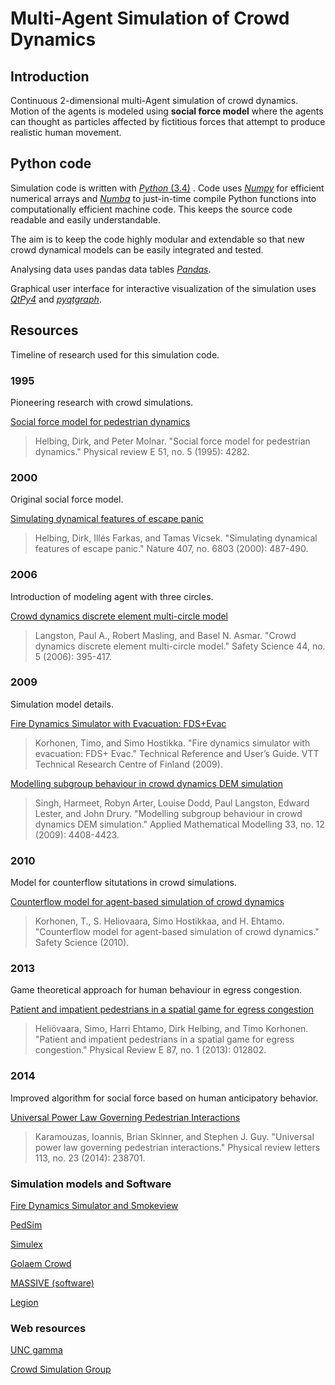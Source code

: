 # Multi-Agent Simulation of Crowd Dynamics
## Introduction
Continuous 2-dimensional multi-Agent simulation of crowd dynamics. Motion of the agents is modeled using **social force model** where the agents can thought as particles affected by fictitious forces that attempt to produce realistic human movement.


## Python code
Simulation code is written with [_Python_ (3.4)][python] . Code uses [_Numpy_][numpy] for efficient numerical arrays and [_Numba_][numba] to just-in-time compile Python functions into computationally efficient machine code. This keeps the source code readable and easily understandable. 

The aim is to keep the code highly modular and extendable so that new crowd dynamical models can be easily integrated and tested.

Analysing data uses pandas data tables [_Pandas_][pandas].

Graphical user interface for interactive visualization of the simulation uses [_QtPy4_](qtpy4) and [_pyqtgraph_](pyqtgraph).


<!-- Python references -->
[python]: https://www.python.org/
[numpy]: http://www.numpy.org/
[numba]: http://numba.pydata.org/
[pandas]: http://pandas.pydata.org/
[pyqt4]: https://wiki.python.org/moin/PyQt4
[pyqtgraph]: http://www.pyqtgraph.org/ 


## Resources
Timeline of research used for this simulation code.

### 1995
Pioneering research with crowd simulations.

[Social force model for pedestrian dynamics]()
> Helbing, Dirk, and Peter Molnar. "Social force model for pedestrian dynamics." Physical review E 51, no. 5 (1995): 4282.

### 2000
Original social force model.

[Simulating dynamical features of escape panic]()
> Helbing, Dirk, Illés Farkas, and Tamas Vicsek. "Simulating dynamical features of escape panic." Nature 407, no. 6803 (2000): 487-490.

### 2006
Introduction of modeling agent with three circles.

[Crowd dynamics discrete element multi-circle model]()
> Langston, Paul A., Robert Masling, and Basel N. Asmar. "Crowd dynamics discrete element multi-circle model." Safety Science 44, no. 5 (2006): 395-417.

### 2009
Simulation model details.

[Fire Dynamics Simulator with Evacuation: FDS+Evac]()
> Korhonen, Timo, and Simo Hostikka. "Fire dynamics simulator with evacuation: FDS+ Evac." Technical Reference and User’s Guide. VTT Technical Research Centre of Finland (2009).


[Modelling subgroup behaviour in crowd dynamics DEM simulation]() 
> Singh, Harmeet, Robyn Arter, Louise Dodd, Paul Langston, Edward Lester, and John Drury. "Modelling subgroup behaviour in crowd dynamics DEM simulation." Applied Mathematical Modelling 33, no. 12 (2009): 4408-4423.

### 2010

Model for counterflow situtations in crowd simulations.

[Counterflow model for agent-based simulation of crowd dynamics]() 
> Korhonen, T., S. Heliovaara, Simo Hostikkaa, and H. Ehtamo. "Counterflow model for agent-based simulation of crowd dynamics." Safety Science (2010).

### 2013
Game theoretical approach for human behaviour in egress congestion.

[Patient and impatient pedestrians in a spatial game for egress congestion]()
> Heliövaara, Simo, Harri Ehtamo, Dirk Helbing, and Timo Korhonen. "Patient and impatient pedestrians in a spatial game for egress congestion." Physical Review E 87, no. 1 (2013): 012802.

### 2014
Improved algorithm for social force based on human anticipatory behavior.

[Universal Power Law Governing Pedestrian Interactions](http://motion.cs.umn.edu/PowerLaw/)
> Karamouzas, Ioannis, Brian Skinner, and Stephen J. Guy. "Universal power law governing pedestrian interactions." Physical review letters 113, no. 23 (2014): 238701.

### Simulation models and Software

[Fire Dynamics Simulator and Smokeview](https://pages.nist.gov/fds-smv/)

[PedSim](http://pedsim.silmaril.org/)

[Simulex](https://www.iesve.com/software/ve-for-engineers/module/Simulex/480) 

[Golaem Crowd](http://golaem.com/crowd) 

[MASSIVE (software)](http://www.massivesoftware.com/) 

[Legion](http://www.legion.com/) 

### Web resources

[UNC gamma](http://gamma.cs.unc.edu/research/crowds/) 

[Crowd Simulation Group](http://www.crowdsimulationgroup.co.uk/)
